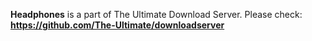 **Headphones** is a part of The Ultimate Download Server. Please check: **https://github.com/The-Ultimate/downloadserver**
